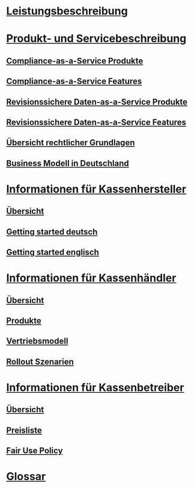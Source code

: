 # [Leistungsbeschreibung](leistungsbeschreibung/README.md)

# [Produkt- und Servicebeschreibung](product-service-description/README.md)
## [Compliance-as-a-Service Produkte](product-service-description/compliance-as-a-service/produkte/README.md)
## [Compliance-as-a-Service Features](product-service-description/compliance-as-a-service/features/README.md)
## [Revisionssichere Daten-as-a-Service Produkte](product-service-description/revisionssichere-daten-as-a-service/produkte/README.md)
## [Revisionssichere Daten-as-a-Service Features](product-service-description/revisionssichere-daten-as-a-service/features/README.md)
## [Übersicht rechtlicher Grundlagen](product-service-description/DE-rechtliche-grundlagen.md)

## [Business Modell in Deutschland](product-service-description/DE-business-model.md)

# [Informationen für Kassenhersteller](for-poscreators/README.md)
## [Übersicht](for-poscreators/README.md)
## [Getting started deutsch](for-poscreators/getting-started.md)
## [Getting started englisch](for-poscreators/getting-started-en.md)
# [Informationen für Kassenhändler](for-posdealers/README.md)
## [Übersicht](for-posdealers/README.md)
## [Produkte](for-posdealers/01-produkte/README.md)
## [Vertriebsmodell](for-posdealers/vertriebsmodell.md)
## [Rollout Szenarien](for-posdealers/02-pre-sales/rollout-scenarios.md)
# [Informationen für Kassenbetreiber](for-posoperators/README.md)
## [Übersicht](for-posoperators/README.md)
## [Preisliste](for-posoperators/endkunden-preisliste.md)
## [Fair Use Policy](for-posoperators/tse-fiskaly-fair-use-policy.md)
# [Glossar](glossar/README.md)
